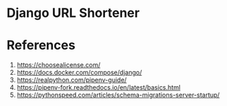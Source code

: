 # Django URL Shortener

# References

1) https://choosealicense.com/
1) https://docs.docker.com/compose/django/
1) https://realpython.com/pipenv-guide/
1) https://pipenv-fork.readthedocs.io/en/latest/basics.html
1) https://pythonspeed.com/articles/schema-migrations-server-startup/
